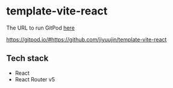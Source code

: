 # template-vite-react

The URL to run GitPod [here](https://gitpod.io/#https://github.com/jiyuujin/template-vite-react)

https://gitpod.io/#https://github.com/jiyuujin/template-vite-react

## Tech stack

- React
- React Router v5

